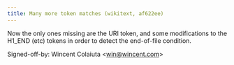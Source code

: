 ```yaml
---
title: Many more token matches (wikitext, af622ee)
---
```


Now the only ones missing are the URI token, and some modifications to the H1\_END (etc) tokens in order to detect the end-of-file condition.

Signed-off-by: Wincent Colaiuta &lt;win@wincent.com&gt;
